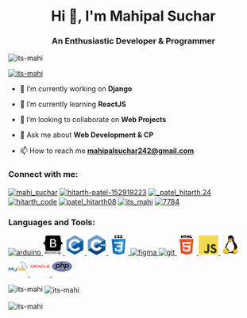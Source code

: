 <h1 align="center">Hi 👋, I'm Mahipal Suchar</h1>
<h3 align="center">An Enthusiastic Developer & Programmer</h3>

<p align="left"> <img src="https://komarev.com/ghpvc/?username=its-mahi&label=Profile%20views&color=0e75b6&style=flat" alt="its-mahi" /> </p>

<p align="left"> <a href="https://twitter.com/mahi_suchar" target="blank"><img src="https://img.shields.io/twitter/follow/mahi_suchar?logo=twitter&style=for-the-badge" alt="its-mahi" /></a> </p>

- 🔭 I’m currently working on **Django**

- 🌱 I’m currently learning **ReactJS**

- 👯 I’m looking to collaborate on **Web Projects**

- 💬 Ask me about **Web Development & CP**

- 📫 How to reach me **mahipalsuchar242@gmail.com**

<h3 align="left">Connect with me:</h3>
<p align="left">
<a href="https://twitter.com/mahi_suchar" target="blank"><img align="center" src="https://raw.githubusercontent.com/rahuldkjain/github-profile-readme-generator/master/src/images/icons/Social/twitter.svg" alt="mahi_suchar" height="30" width="40" /></a>
<a href="https://linkedin.com/in/hitarth-patel-152919223" target="blank"><img align="center" src="https://raw.githubusercontent.com/rahuldkjain/github-profile-readme-generator/master/src/images/icons/Social/linked-in-alt.svg" alt="hitarth-patel-152919223" height="30" width="40" /></a>
<a href="https://instagram.com/_patel_hitarth.24" target="blank"><img align="center" src="https://raw.githubusercontent.com/rahuldkjain/github-profile-readme-generator/master/src/images/icons/Social/instagram.svg" alt="_patel_hitarth.24" height="30" width="40" /></a>
<a href="https://www.codechef.com/users/hitarth_code" target="blank"><img align="center" src="https://cdn.jsdelivr.net/npm/simple-icons@3.1.0/icons/codechef.svg" alt="hitarth_code" height="30" width="40" /></a>
<a href="https://codeforces.com/profile/patel_hitarth08" target="blank"><img align="center" src="https://raw.githubusercontent.com/rahuldkjain/github-profile-readme-generator/master/src/images/icons/Social/codeforces.svg" alt="patel_hitarth08" height="30" width="40" /></a>
<a href="https://www.leetcode.com/its_mahi" target="blank"><img align="center" src="https://raw.githubusercontent.com/rahuldkjain/github-profile-readme-generator/master/src/images/icons/Social/leet-code.svg" alt="its_mahi" height="30" width="40" /></a>
<a href="https://discord.gg/7784" target="blank"><img align="center" src="https://raw.githubusercontent.com/rahuldkjain/github-profile-readme-generator/master/src/images/icons/Social/discord.svg" alt="7784" height="30" width="40" /></a>
</p>

<h3 align="left">Languages and Tools:</h3>
<p align="left"> <a href="https://www.arduino.cc/" target="_blank" rel="noreferrer"> <img src="https://cdn.worldvectorlogo.com/logos/arduino-1.svg" alt="arduino" width="40" height="40"/> </a> <a href="https://getbootstrap.com" target="_blank" rel="noreferrer"> <img src="https://raw.githubusercontent.com/devicons/devicon/master/icons/bootstrap/bootstrap-plain-wordmark.svg" alt="bootstrap" width="40" height="40"/> </a> <a href="https://www.cprogramming.com/" target="_blank" rel="noreferrer"> <img src="https://raw.githubusercontent.com/devicons/devicon/master/icons/c/c-original.svg" alt="c" width="40" height="40"/> </a> <a href="https://www.w3schools.com/cpp/" target="_blank" rel="noreferrer"> <img src="https://raw.githubusercontent.com/devicons/devicon/master/icons/cplusplus/cplusplus-original.svg" alt="cplusplus" width="40" height="40"/> </a> <a href="https://www.w3schools.com/css/" target="_blank" rel="noreferrer"> <img src="https://raw.githubusercontent.com/devicons/devicon/master/icons/css3/css3-original-wordmark.svg" alt="css3" width="40" height="40"/> </a> <a href="https://www.figma.com/" target="_blank" rel="noreferrer"> <img src="https://www.vectorlogo.zone/logos/figma/figma-icon.svg" alt="figma" width="40" height="40"/> </a> <a href="https://git-scm.com/" target="_blank" rel="noreferrer"> <img src="https://www.vectorlogo.zone/logos/git-scm/git-scm-icon.svg" alt="git" width="40" height="40"/> </a> <a href="https://www.w3.org/html/" target="_blank" rel="noreferrer"> <img src="https://raw.githubusercontent.com/devicons/devicon/master/icons/html5/html5-original-wordmark.svg" alt="html5" width="40" height="40"/> </a> <a href="https://developer.mozilla.org/en-US/docs/Web/JavaScript" target="_blank" rel="noreferrer"> <img src="https://raw.githubusercontent.com/devicons/devicon/master/icons/javascript/javascript-original.svg" alt="javascript" width="40" height="40"/> </a> <a href="https://www.linux.org/" target="_blank" rel="noreferrer"> <img src="https://raw.githubusercontent.com/devicons/devicon/master/icons/linux/linux-original.svg" alt="linux" width="40" height="40"/> </a> <a href="https://www.mysql.com/" target="_blank" rel="noreferrer"> <img src="https://raw.githubusercontent.com/devicons/devicon/master/icons/mysql/mysql-original-wordmark.svg" alt="mysql" width="40" height="40"/> </a> <a href="https://www.oracle.com/" target="_blank" rel="noreferrer"> <img src="https://raw.githubusercontent.com/devicons/devicon/master/icons/oracle/oracle-original.svg" alt="oracle" width="40" height="40"/> </a> <a href="https://www.php.net" target="_blank" rel="noreferrer"> <img src="https://raw.githubusercontent.com/devicons/devicon/master/icons/php/php-original.svg" alt="php" width="40" height="40"/> </a> </p>

<p><img align="left" src="https://github-readme-stats.vercel.app/api/top-langs?username=its-mahi&show_icons=true&locale=en&layout=compact" alt="its-mahi" /></p>

<p>&nbsp;<img align="center" src="https://github-readme-stats.vercel.app/api?username=its-mahi&show_icons=true&locale=en" alt="its-mahi" /></p>

<p><img align="center" src="https://github-readme-streak-stats.herokuapp.com/?user=its-mahi&" alt="its-mahi" /></p>
